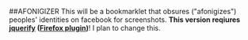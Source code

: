 ##AFONIGIZER
This will be a bookmarklet that obsures ("afonigizes") peoples' identities on facebook for screenshots.
**This version reqiures [jquerify](http://www.learningjquery.com/2009/04/better-stronger-safer-jquerify-bookmarklet) ([Firefox plugin](firequery.binaryage.com/))**! I plan to change this.
